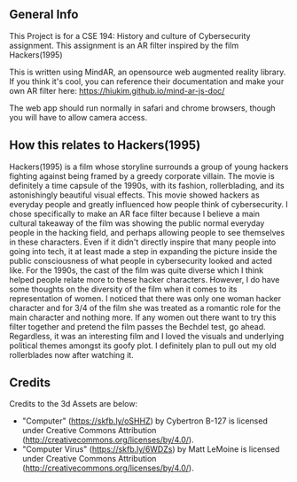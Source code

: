 ## General Info ##
This Project is for a CSE 194: History and culture of Cybersecurity assignment. This assignment is an AR filter inspired by the film Hackers(1995)

This is written using MindAR, an opensource web augmented reality library. If you think it's cool, you can reference their documentation and make your own AR filter here: https://hiukim.github.io/mind-ar-js-doc/

The web app should run normally in safari and chrome browsers, though you will have to allow camera access.

## How this relates to Hackers(1995)
Hackers(1995) is a film whose storyline surrounds a group of young hackers fighting against being framed by a greedy corporate villain. The movie is definitely a time capsule of the 1990s, with its fashion, rollerblading, and its astonishingly beautiful visual effects. This movie showed hackers as everyday people and greatly influenced how people think of cybersecurity. I chose specifically to make an AR face filter because I believe a main cultural takeaway of the film was showing the public normal everyday people in the hacking field, and perhaps allowing people to see themselves in these characters. Even if it didn't directly inspire that many people into going into tech, it at least made a step in expanding the picture inside the public consciousness of what people in cybersecurity looked and acted like. For the 1990s, the cast of the film was quite diverse which I think helped people relate more to these hacker characters. However, I do have some thoughts on the diversity of the film when it comes to its representation of women. I noticed that there was only one woman hacker character and for 3/4 of the film she was treated as a romantic role for the main character and nothing more. If any women out there want to try this filter together and pretend the film passes the Bechdel test, go ahead. Regardless, it was an interesting film and I loved the visuals and underlying political themes amongst its goofy plot. I definitely plan to pull out my old rollerblades now after watching it.

## Credits ##
Credits to the 3d Assets are below:
* "Computer" (https://skfb.ly/oSHHZ) by Cybertron B-127 is licensed under Creative Commons Attribution (http://creativecommons.org/licenses/by/4.0/). 
* "Computer Virus" (https://skfb.ly/6WDZs) by Matt LeMoine is licensed under Creative Commons Attribution (http://creativecommons.org/licenses/by/4.0/). 

